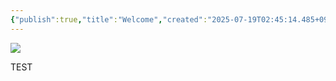 ```yaml
---
{"publish":true,"title":"Welcome","created":"2025-07-19T02:45:14.485+09:00","modified":"2025-07-19T16:03:18.407+09:00","cssclasses":""}
---
```


<img src="https://ghchart.rshah.org/inhanbyeol94" />

TEST